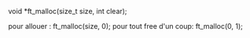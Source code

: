 void *ft_malloc(size_t size, int clear);

pour allouer : ft_malloc(size, 0);
pour tout free d'un coup: ft_malloc(0, 1);
